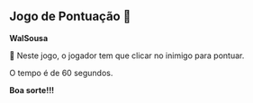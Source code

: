 ## Jogo de Pontuação 👋

**WalSousa**

🔭 Neste jogo, o jogador tem que clicar no inimigo para pontuar.

O tempo é de 60 segundos.

**Boa sorte!!!**